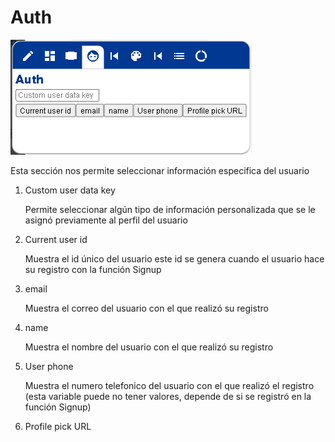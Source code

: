 # Auth

![](../../../.gitbook/assets/image%20%28396%29.png)

Esta sección nos permite seleccionar información especifica del usuario

1. Custom user data key

   Permite seleccionar algún tipo de información personalizada que se le asignó previamente al perfil del usuario

2. Current user id

   Muestra el id único del usuario este id se genera cuando el usuario hace su registro con la función Signup

3. email

   Muestra el correo del usuario con el que realizó su registro

4. name

   Muestra el nombre del usuario con el que realizó su registro

5. User phone

   Muestra el numero telefonico del usuario con el que realizó el registro \(esta variable puede no tener valores, depende de si se registró en la función Signup\)

6. Profile pick URL

